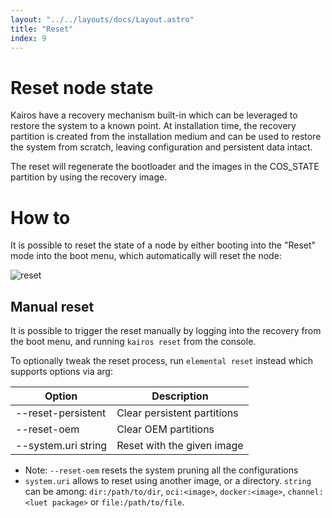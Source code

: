 ```yaml
---
layout: "../../layouts/docs/Layout.astro"
title: "Reset"
index: 9
---
```


# Reset node state

Kairos have a recovery mechanism built-in which can be leveraged to restore the system to a known point. At installation time, the recovery partition is created from the installation medium and can be used to restore the system from scratch, leaving configuration and persistent data intact.

The reset will regenerate the bootloader and the images in the COS_STATE partition by using the recovery image.

# How to

It is possible to reset the state of a node by either booting into the "Reset" mode into the boot menu, which automatically will reset the node:

![reset](https://user-images.githubusercontent.com/2420543/191941281-573e2bed-f66c-48db-8c46-e8034417539e.gif?classes=border,shadow)

## Manual reset

It is possible to trigger the reset manually by logging into the recovery from the boot menu, and running `kairos reset` from the console.

To optionally tweak the reset process, run `elemental reset` instead which supports options via arg:

| Option              | Description                 |
| ------------------- | --------------------------- |
| --reset-persistent  | Clear persistent partitions |
| --reset-oem         | Clear OEM partitions        |
| --system.uri string | Reset with the given image  |

- Note: `--reset-oem` resets the system pruning all the configurations
- `system.uri` allows to reset using another image, or a directory.
  `string` can be among: `dir:/path/to/dir`, `oci:<image>`, `docker:<image>`, `channel:<luet package>` or `file:/path/to/file`.
